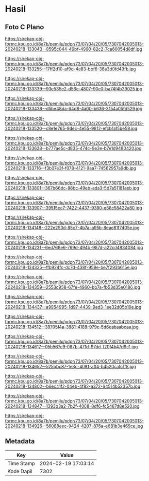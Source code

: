 # Hasil

## Foto C Plano

https://sirekap-obj-formc.kpu.go.id/8a7b/pemilu/pdpr/73/07/04/20/05/7307042005013-20240218-133043--8595c044-49bf-4960-82c2-7ca60054d8df.jpg

https://sirekap-obj-formc.kpu.go.id/8a7b/pemilu/pdpr/73/07/04/20/05/7307042005013-20240218-133255--17ff2d10-af9d-4e83-bbf6-36a3d0fd49fb.jpg

https://sirekap-obj-formc.kpu.go.id/8a7b/pemilu/pdpr/73/07/04/20/05/7307042005013-20240218-133339--93e535e2-d56e-4807-90e0-ba74f4b39025.jpg

https://sirekap-obj-formc.kpu.go.id/8a7b/pemilu/pdpr/73/07/04/20/05/7307042005013-20240218-133438--d5be48da-64d8-4a00-b636-3154a05fd529.jpg

https://sirekap-obj-formc.kpu.go.id/8a7b/pemilu/pdpr/73/07/04/20/05/7307042005013-20240218-133520--c8e1e765-9dec-4e55-9812-efcb1a15be58.jpg

https://sirekap-obj-formc.kpu.go.id/8a7b/pemilu/pdpr/73/07/04/20/05/7307042005013-20240218-133628--b777ae5c-d835-474c-9e3e-b7e1d9480420.jpg

https://sirekap-obj-formc.kpu.go.id/8a7b/pemilu/pdpr/73/07/04/20/05/7307042005013-20240218-133716--f3b07e3f-f078-4121-9aa7-74562957a9db.jpg

https://sirekap-obj-formc.kpu.go.id/8a7b/pemilu/pdpr/73/07/04/20/05/7307042005013-20240218-133801--367b66dc-88bc-49eb-ada3-5d7a51181aeb.jpg

https://sirekap-obj-formc.kpu.go.id/8a7b/pemilu/pdpr/73/07/04/20/05/7307042005013-20240218-133907--39515cc7-7422-4437-9390-e58c58422a80.jpg

https://sirekap-obj-formc.kpu.go.id/8a7b/pemilu/pdpr/73/07/04/20/05/7307042005013-20240218-134148--222e253d-85c7-4b7a-a95b-8eae81f7405e.jpg

https://sirekap-obj-formc.kpu.go.id/8a7b/pemilu/pdpr/73/07/04/20/05/7307042005013-20240218-134231--6ed768e6-769d-494b-987d-a22cd4834084.jpg

https://sirekap-obj-formc.kpu.go.id/8a7b/pemilu/pdpr/73/07/04/20/05/7307042005013-20240218-134325--ffb924fc-dc7d-438f-959e-be7f293b615e.jpg

https://sirekap-obj-formc.kpu.go.id/8a7b/pemilu/pdpr/73/07/04/20/05/7307042005013-20240218-134359--2553c958-67fe-4960-bb7a-fb53d35e0186.jpg

https://sirekap-obj-formc.kpu.go.id/8a7b/pemilu/pdpr/73/07/04/20/05/7307042005013-20240218-134437--a9954995-1d97-4439-9ed3-1ee32d05b19e.jpg

https://sirekap-obj-formc.kpu.go.id/8a7b/pemilu/pdpr/73/07/04/20/05/7307042005013-20240218-134512--39705f4a-3881-4188-979c-5d6eabaabcaa.jpg

https://sirekap-obj-formc.kpu.go.id/8a7b/pemilu/pdpr/73/07/04/20/05/7307042005013-20240218-134617--05b567c9-067b-471d-97dd-f20f4b47d9c1.jpg

https://sirekap-obj-formc.kpu.go.id/8a7b/pemilu/pdpr/73/07/04/20/05/7307042005013-20240218-134652--525bbc87-1e3c-4081-aff4-b4520cafc1f8.jpg

https://sirekap-obj-formc.kpu.go.id/8a7b/pemilu/pdpr/73/07/04/20/05/7307042005013-20240218-134802--b6ec41f2-04eb-4f82-a372-64514b52357b.jpg

https://sirekap-obj-formc.kpu.go.id/8a7b/pemilu/pdpr/73/07/04/20/05/7307042005013-20240218-134847--1393b3a2-7b2f-4008-8df6-fc5487d8e520.jpg

https://sirekap-obj-formc.kpu.go.id/8a7b/pemilu/pdpr/73/07/04/20/05/7307042005013-20240218-134926--56088eec-9424-4207-876a-e681b3e469ce.jpg


## Metadata

| Key        | Value               |
| ---------- | ------------------- |
| Time Stamp | 2024-02-19 17:03:14 |
| Kode Dapil | 7302                |



